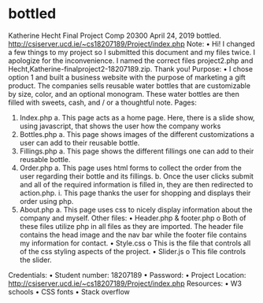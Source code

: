 # bottled
Katherine Hecht
Final Project
Comp 20300
April 24, 2019
bottled. 
http://csiserver.ucd.ie/~cs18207189/Project/index.php
Note:
•	Hi! I changed a few things to my project so I submitted this document and my files twice. I apologize for the inconvenience. I named the correct files project2.php and Hecht,Katherine-finalproject2-18207189.zip. Thank you!
Purpose: 
•	I chose option 1 and built a business website with the purpose of marketing a gift product. The companies sells reusable water bottles that are customizable by size, color, and an optional monogram. These water bottles are then filled with sweets, cash, and / or a thoughtful note. 
Pages:
1.	Index.php
a.	This page acts as a home page. Here, there is a slide show, using javascript, that shows the user how the company works
2.	Bottles.php
a.	This page shows images of the different customizations a user can add to their reusable bottle.
3.	Fillings.php
a.	This page shows the different fillings one can add to their reusable bottle. 
4.	Order.php
a.	This page uses html forms to collect the order from the user regarding their bottle and its fillings.
b.	Once the user clicks submit and all of the required information is filled in, they are then redirected to action.php.
i.	This page thanks the user for shopping and displays their order using php.
5.	About.php
a.	This page uses css to nicely display information about the company and myself.
Other files:
•	Header.php & footer.php
o	Both of these files utilize php in all files as they are imported. The header file contains the head image and the nav bar while the footer file contains my information for contact.
•	Style.css
o	This is the file that controls all of the css styling aspects of the project.
•	Slider.js
o	This file controls the slider.

Credentials:
•	Student number: 18207189
•	Password: 
•	Project Location: http://csiserver.ucd.ie/~cs18207189/Project/index.php
Resources:
•	W3 schools
•	CSS fonts
•	Stack overflow
